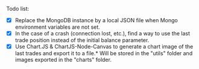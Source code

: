 Todo list:
- [x] Replace the MongoDB instance by a local JSON file when Mongo environment variables are not set.
- [x] In the case of a crash (connection lost, etc.), find a way to use the last trade position instead
      of the initial balance parameter.
- [x] Use Chart.JS & ChartJS-Node-Canvas to generate a chart image of the last trades and export it to a file.*
      Will be stored in the "utils" folder and images exported in the "charts" folder.